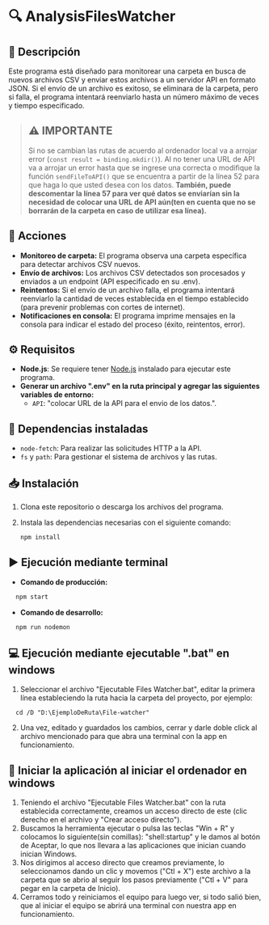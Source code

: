 # 🔍 AnalysisFilesWatcher

## 📌 Descripción

Este programa está diseñado para monitorear una carpeta en busca de nuevos archivos CSV y enviar estos archivos a un servidor API en formato JSON. Si el envío de un archivo es exitoso, se eliminara de la carpeta, pero si falla, el programa intentará reenviarlo hasta un número máximo de veces y tiempo especificado.

> ## ⚠️ **IMPORTANTE**
>
> Si no se cambian las rutas de acuerdo al ordenador local va a arrojar error (`const result = binding.mkdir()`).
> Al no tener una URL de API va a arrojar un error hasta que se ingrese una correcta o modifique la función `sendFileToAPI()` que se encuentra a partir de la línea 52 para que haga lo que usted desea con los datos. **También, puede descomentar la línea 57 para ver qué datos se enviarían sin la necesidad de colocar una URL de API aún(ten en cuenta que no se borrarán de la carpeta en caso de utilizar esa línea).**

## 🎯 Acciones

- **Monitoreo de carpeta:** El programa observa una carpeta específica para detectar archivos CSV nuevos.
- **Envío de archivos:** Los archivos CSV detectados son procesados y enviados a un endpoint (API especificado en su .env).
- **Reintentos:** Si el envío de un archivo falla, el programa intentará reenviarlo la cantidad de veces establecida en el tiempo establecido (para prevenir problemas con cortes de internet).
- **Notificaciones en consola:** El programa imprime mensajes en la consola para indicar el estado del proceso (éxito, reintentos, error).

## ⚙️ Requisitos

- **Node.js**: Se requiere tener [Node.js](https://nodejs.org/en/download/prebuilt-installer) instalado para ejecutar este programa.
- **Generar un archivo ".env" en la ruta principal y agregar las siguientes variables de entorno:**
  - `API`: "colocar URL de la API para el envio de los datos.".

## 📂 Dependencias instaladas

- `node-fetch`: Para realizar las solicitudes HTTP a la API.
- `fs` y `path`: Para gestionar el sistema de archivos y las rutas.

## 📥 Instalación

1. Clona este repositorio o descarga los archivos del programa.
2. Instala las dependencias necesarias con el siguiente comando:

   ```bash
   npm install
   ```

## ▶️ Ejecución mediante terminal

- **Comando de producción:**

```bash
  npm start
```

- **Comando de desarrollo:**

```bash
  npm run nodemon
```

## 💻 Ejecución mediante ejecutable ".bat" en windows

1. Seleccionar el archivo "Ejecutable Files Watcher.bat", editar la primera línea estableciendo la ruta hacia la carpeta del proyecto, por ejemplo:

```
  cd /D "D:\EjemploDeRuta\File-watcher"
```

2. Una vez, editado y guardados los cambios, cerrar y darle doble click al archivo mencionado para que abra una terminal con la app en funcionamiento.

## 🔄 Iniciar la aplicación al iniciar el ordenador en windows

1. Teniendo el archivo "Ejecutable Files Watcher.bat" con la ruta establecida correctamente, creamos un acceso directo de este (clic derecho en el archivo y "Crear acceso directo").
2. Buscamos la herramienta ejecutar o pulsa las teclas "Win + R" y colocamos lo siguiente(sin comillas): "shell:startup" y le damos al botón de Aceptar, lo que nos llevara a las aplicaciones que inician cuando inician Windows.
3. Nos dirigimos al acceso directo que creamos previamente, lo seleccionamos dando un clic y movemos ("Ctl + X") este archivo a la carpeta que se abrio al seguir los pasos previamente ("Ctl + V" para pegar en la carpeta de Inicio).
4. Cerramos todo y reiniciamos el equipo para luego ver, si todo salió bien, que al iniciar el equipo se abrirá una terminal con nuestra app en funcionamiento.
